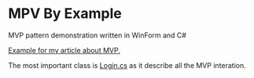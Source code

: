 # MPV By Example
MVP pattern demonstration written in WinForm and C#

[Example for my article about MVP.](https://mateushenriquebrum.wixsite.com/brumontech/post/model-view-presenter-in-csharp)

The most important class is [Login.cs](https://github.com/mateushenriquebrum/loginmvpcsharp/blob/main/UserLoginMVP/Login.cs) as it describe all the MVP interation.
